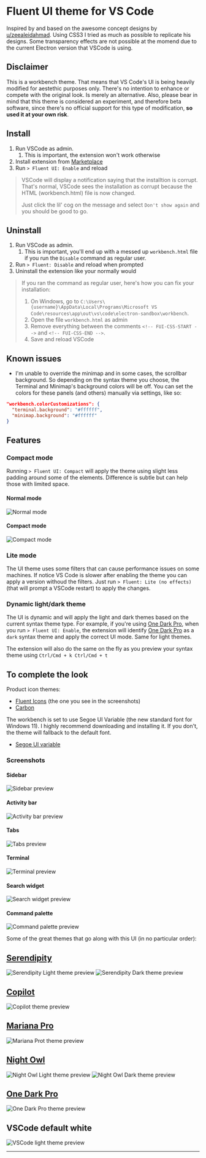 # Fluent UI theme for VS Code

Inspired by and based on the awesome concept designs by
[u/zeealeidahmad](https://www.reddit.com/r/Windows11/comments/orbgzl/visual_studio_vs_code_and_github_desktop_with/).
Using CSS3 I tried as much as possible to replicate his designs. Some transparency effects are not
possible at the momend due to the current Electron version that VSCode is using.

## Disclaimer

This is a workbench theme. That means that VS Code's UI is being heavily modified for aestethic
purposes only. There's no intention to enhance or compete with the original look. Is merely an
alternative. Also, please bear in mind that this theme is considered an experiment, and therefore
beta software, since there's no official support for this type of modification, **so used it at your
own risk**.

## Install

1. Run VSCode as admin.
    1. This is important, the extension won't work otherwise
2. Install extension from
   [Marketplace](https://marketplace.visualstudio.com/items?itemName=leandro-rodrigues.fluent-ui-vscode)
3. Run `> Fluent UI: Enable` and reload

> VSCode will display a notification saying that the installtion is corrupt. That's normal, VSCode
> sees the installation as corrupt because the HTML (workbench.html) file is now changed.
>
> Just click the lil' cog on the message and select `Don't show again` and you should be good to go.

## Uninstall

1. Run VSCode as admin.
    1. This is important, you'll end up with a messed up `workbench.html` file if you run the
       `Disable` command as regular user.
2. Run `> Fluent: Disable` and reload when prompted
3. Uninstall the extension like your normally would

> If you ran the command as regular user, here's how you can fix your installation:
>
> 1. On Windows, go to
>    `C:\Users\{username}\AppData\Local\Programs\Microsoft VS Code\resources\app\out\vs\code\electron-sandbox\workbench`.
> 2. Open the file `workbench.html` as admin
> 3. Remove everything between the comments `<!-- FUI-CSS-START -->` and `<!-- FUI-CSS-END -->`.
> 4. Save and reload VSCode

## Known issues

-   I'm unable to override the minimap and in some cases, the scrollbar background. So depending on
    the syntax theme you choose, the Terminal and Minimap's background colors will be off. You can
    set the colors for these panels (and others) manually via settings, like so:

```json
"workbench.colorCustomizations": {
  "terminal.background": "#ffffff",
  "minimap.background": "#ffffff"
}
```

## Features

### Compact mode

Running `> Fluent UI: Compact` will apply the theme using slight less padding around some of the
elements. Difference is subtle but can help those with limited space.

#### Normal mode

![Normal
mode](https://github.com/TheOld/vscode-fluent-ui/blob/main/normal-mode.png?raw=true 'Normal mode')

#### Compact mode

![Compact
mode](https://github.com/TheOld/vscode-fluent-ui/blob/main/compact-mode.png?raw=true 'Normal mode')

### Lite mode

The UI theme uses some filters that can cause performance issues on some machines. If notice VS Code
is slower after enabling the theme you can apply a version withoud the filters. Just run
`> Fluent: Lite (no effects)` (that will prompt a VSCode restart) to apply the changes.

### Dynamic light/dark theme

The UI is dynamic and will apply the light and dark themes based on the current syntax theme type.
For example, if you're using
[One Dark Pro](https://marketplace.visualstudio.com/items?itemName=zhuangtongfa.Material-theme),
when you run `> Fluent UI: Enable`, the extension will identify
[One Dark Pro](https://marketplace.visualstudio.com/items?itemName=zhuangtongfa.Material-theme) as a
`dark` syntax theme and apply the correct UI mode. Same for light themes.

The extension will also do the same on the fly as you preview your syntax theme using
`Ctrl/Cmd + k Ctrl/Cmd + t`

## To complete the look

Product icon themes:

-   [Fluent Icons](https://marketplace.visualstudio.com/items?itemName=miguelsolorio.fluent-icons)
    (the one you see in the screenshots)
-   [Carbon](https://marketplace.visualstudio.com/items?itemName=antfu.icons-carbon)

The workbench is set to use Segoe UI Variable (the new standard font for Windows 11). I highly
recommend downloading and installing it. If you don't, the theme will fallback to the default font.

-   [Segoe UI variable](https://docs.microsoft.com/en-us/windows/apps/design/downloads/#fonts)

### Screenshots

#### Sidebar

![Sidebar preview](https://github.com/TheOld/vscode-fluent-ui/blob/main/sidebar.png?raw=true 'Sidebar')

#### Activity bar

![Activity bar preview](https://github.com/TheOld/vscode-fluent-ui/blob/main/activitybar.png?raw=true 'Activity bar')

#### Tabs

![Tabs preview](https://github.com/TheOld/vscode-fluent-ui/blob/main/tab-list.png?raw=true 'Tabs')

#### Terminal

![Terminal preview](https://github.com/TheOld/vscode-fluent-ui/blob/main/terminal.png?raw=true 'Terminal')

#### Search widget

![Search widget preview](https://github.com/TheOld/vscode-fluent-ui/blob/main/search-widget.png?raw=true 'Search widget')

#### Command palette

![Command palette preview](https://github.com/TheOld/vscode-fluent-ui/blob/main/command-palette-light.png?raw=true 'Command palette')

Some of the great themes that go along with this UI (in no particular order):

## [Serendipity](https://marketplace.visualstudio.com/items?itemName=wicked-labs.wvsc-serendipity)

![Serendipity Light theme preview](https://github.com/TheOld/vscode-fluent-ui/blob/main/serendipity-light.png?raw=true 'Serendipity Light')
![Serendipity Dark theme preview](https://github.com/TheOld/vscode-fluent-ui/blob/main/serendipity-dark.png?raw=true 'Serendipity Dard')

## [Copilot](https://marketplace.visualstudio.com/items?itemName=BenjaminBenais.copilot-theme)

![Copilot theme preview](https://github.com/TheOld/vscode-fluent-ui/blob/main/copilot.png?raw=true 'Copilot')

## [Mariana Pro](https://marketplace.visualstudio.com/items?itemName=rickynormandeau.mariana-pro)

![Mariana Prot theme preview](https://github.com/TheOld/vscode-fluent-ui/blob/main/mariana-pro.png?raw=true 'Mariana Pro')

## [Night Owl](https://marketplace.visualstudio.com/items?itemName=sdras.night-owl)

![Night Owl Light theme preview](https://github.com/TheOld/vscode-fluent-ui/blob/main/night-owl-light.png?raw=true 'Night Owl Light')
![Night Owl Dark theme preview](https://github.com/TheOld/vscode-fluent-ui/blob/main/night-owl-dark.png?raw=true 'Night Owl Dark')

## [One Dark Pro](https://marketplace.visualstudio.com/items?itemName=zhuangtongfa.Material-theme)

![One Dark Pro theme preview](https://github.com/TheOld/vscode-fluent-ui/blob/main/one-dark-pro.png?raw=true 'One Dark Pro ')

## VSCode default white

![VSCode light theme preview](https://github.com/TheOld/vscode-fluent-ui/blob/main/vscode-default-light.png?raw=true 'VSCode light')

---
